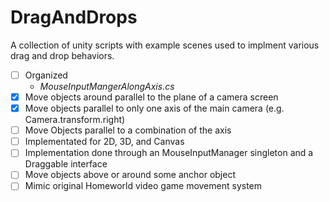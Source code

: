 # DragAndDrops

A collection of unity scripts with example scenes used to implment various drag and drop behaviors.

- [ ] Organized
   * _MouseInputMangerAlongAxis.cs_
- [X] Move objects around parallel to the plane of a camera screen
- [X] Move objects parallel to only one axis of the main camera (e.g. Camera.transform.right)
- [ ] Move Objects parallel to a combination of the axis
- [ ] Implementated for 2D, 3D, and Canvas
- [ ] Implementation done through an MouseInputManager singleton and a Draggable interface
- [ ] Move objects above or around some anchor object
- [ ] Mimic original Homeworld video game movement system